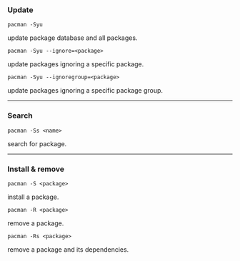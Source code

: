 ### Update
```
pacman -Syu
```
update package database and all packages.
```
pacman -Syu --ignore=<package>
```
update packages ignoring a specific package.
```
pacman -Syu --ignoregroup=<package>
```
update packages ignoring a specific package group.
___
### Search
```
pacman -Ss <name>
```
search for package.
___
### Install & remove
```
pacman -S <package>
```
install a package.
```
pacman -R <package>
```
remove a package.
```
pacman -Rs <package>
```
remove a package and its dependencies.